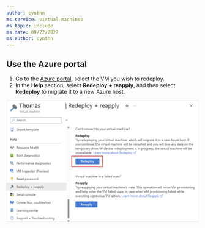 ```yaml
---
author: cynthn
ms.service: virtual-machines
ms.topic: include
ms.date: 09/22/2022
ms.author: cynthn
---
```

## Use the Azure portal
1. Go to the [Azure portal](https://portal.azure.com), select the VM you wish to redeploy.
1. In the **Help** section, select **Redeploy + reapply**, and then select **Redeploy** to migrate it to a new Azure host.

  ![The image shows the redeploy and reapply option.](../../azure/virtual-machines-windows/media/virtual-machines-common-redeploy-to-new-node/redeploy-reapply.png)
